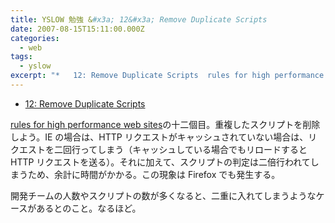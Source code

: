 ```yaml
---
title: YSLOW 勉強 &#x3a; 12&#x3a; Remove Duplicate Scripts
date: 2007-08-15T15:11:00.000Z
categories:
  - web
tags:
  - yslow
excerpt: "*   12: Remove Duplicate Scripts  rules for high performance web sitesの十二個目。重複したスクリプトを削除しよう。IEの場合は、HTTPリクエストがキャッシュされていない場合は、リクエストを二回行ってしまう（キャッシュしている場合でもリロードするとHTTPリクエストを送る）。それに加えて、スクリプトの判定は二倍行われてしまうため、余計に時間がかかる。この現象はFirefoxでも発生する。"
---
```


- [12: Remove Duplicate Scripts](http://developer.yahoo.com/performance/rules.html#js_dupes)

[rules for high performance web sites](http://developer.yahoo.com/performance/rules.html)の十二個目。重複したスクリプトを削除しよう。IE の場合は、HTTP リクエストがキャッシュされていない場合は、リクエストを二回行ってしまう（キャッシュしている場合でもリロードすると HTTP リクエストを送る）。それに加えて、スクリプトの判定は二倍行われてしまうため、余計に時間がかかる。この現象は Firefox でも発生する。

開発チームの人数やスクリプトの数が多くなると、二重に入れてしまうようなケースがあるとのこと。なるほど。
